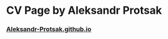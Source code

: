 # CV Page by Aleksandr Protsak
### [Aleksandr-Protsak.github.io](https://aleksandr-protsak.github.io/)
